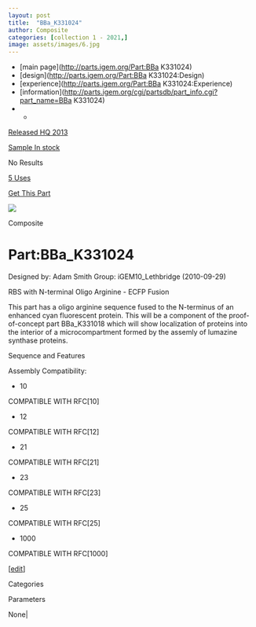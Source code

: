 ```yaml
---
layout: post
title:  "BBa_K331024"
author: Composite
categories: [collection 1 - 2021,] 
image: assets/images/6.jpg
---
```



  * [main page](http://parts.igem.org/Part:BBa K331024)
  * [design](http://parts.igem.org/Part:BBa K331024:Design)
  * [experience](http://parts.igem.org/Part:BBa K331024:Experience)
  * [information](http://parts.igem.org/cgi/partsdb/part_info.cgi?part_name=BBa K331024)
  *   * 

[Released HQ 2013](http://parts.igem.org/Help:Part_Status_Box)

[Sample In stock](http://parts.igem.org/Help:Part_Status_Box)

No Results

[5 Uses](http://parts.igem.org/partsdb/uses.cgi?part=BBa_K331024)

[ Get This Part](http://parts.igem.org/partsdb/get_part.cgi?part=BBa_K331024)

![](http://parts.igem.org/images/partbypart/icon_composite.png)

Composite

# Part:BBa_K331024

Designed by: Adam Smith   Group: iGEM10_Lethbridge   (2010-09-29)

  
RBS with N-terminal Oligo Arginine - ECFP Fusion

This part has a oligo arginine sequence fused to the N-terminus of an enhanced
cyan fluorescent protein. This will be a component of the proof-of-concept
part BBa_K331018 which will show localization of proteins into the interior of
a microcompartment formed by the assemly of lumazine synthase proteins.

Sequence and Features

  

Assembly Compatibility:

  * 10

COMPATIBLE WITH RFC[10]

  * 12

COMPATIBLE WITH RFC[12]

  * 21

COMPATIBLE WITH RFC[21]

  * 23

COMPATIBLE WITH RFC[23]

  * 25

COMPATIBLE WITH RFC[25]

  * 1000

COMPATIBLE WITH RFC[1000]

  

[[edit](http://parts.igem.org/partsdb/part_info.cgi?part_name=BBa_K331024)]

Categories

Parameters

None|

